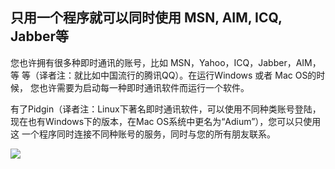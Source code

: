 <?php require("../../entete.php"); ?> <?php require("../../base.php"); ?> <?php require("../../fonctions.php"); ?>

<div id="corps">

<h2>只用一个程序就可以同时使用 MSN, AIM, ICQ, Jabber等</h2>

<p>您也许拥有很多种即时通讯的账号，比如 MSN，Yahoo，ICQ，Jabber，AIM，等
等（译者注：就比如中国流行的腾讯QQ）。在运行Windows 或者 Mac OS的时候，
您也许需要为启动每一种即时通讯软件而运行一个软件。</p>

<p>有了Pidgin（译者注：Linux下著名即时通讯软件，可以使用不同种类账号登陆，
现在也有Windows下的版本，在Mac OS系统中更名为“Adium”），您可以只使用这
一个程序同时连接不同种账号的服务，同时与您的所有朋友联系。</p>

<img src="Images/gaim_im_services.png" />

</div>  
